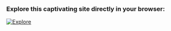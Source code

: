 ### Explore this captivating site directly in your browser:

[![Explore](https://img.shields.io/badge/Explore-Site-green?style=for-the-badge&logo=github)](https://aligadashov.github.io/Cinestar/)
